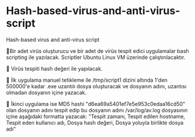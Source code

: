 # Hash-based-virus-and-anti-virus-script
Hash-based virus and anti-virus script 

Bir adet virüs oluşturucu ve bir adet de virüs tespit edici uygulamalar bash scripting ile yazılacak. Scriptler Ubuntu Linux VM üzerinde çalıştırılacaktır.

 Virüs tespiti hash değeri ile yapılacak.

 İlk uygulama manuel tetikleme ile /tmp/script1 dizini altında 1&#39;den 500000&#39;e kadar .exe uzantılı dosya oluşturacak ve dosyanın adını, uzantısı olmadan dosyanın içine yazacak.

 İkinci uygulama ise MD5 hashi &quot;d6ea69a5401ef7e5e953c0edaa16cd50&quot; olan dosyanın adını tespit edip bu dosyanın adını /var/log/av.log dosyasının içine aşağıdaki formatta yazacak: "Tespit zamanı, Tespit edilen hostname, Tespit eden kullanıcı adı, Dosya hash değeri, Dosya yoluyla birlikte dosya adı"
